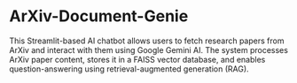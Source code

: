 # ArXiv-Document-Genie
This Streamlit-based AI chatbot allows users to fetch research papers from ArXiv and interact with them using Google Gemini AI. The system processes ArXiv paper content, stores it in a FAISS vector database, and enables question-answering using retrieval-augmented generation (RAG).
